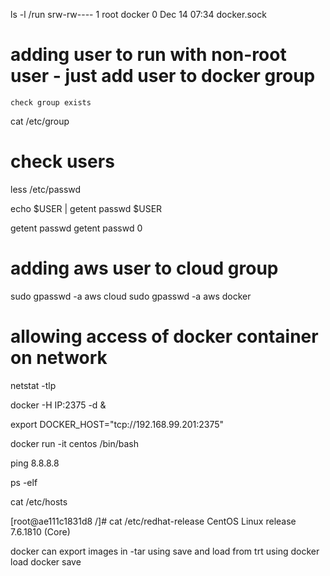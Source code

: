 ls -l /run
srw-rw----  1 root  docker    0 Dec 14 07:34 docker.sock

# adding user to run with non-root user - just add user to docker group
    check group exists

cat /etc/group
# check users
less /etc/passwd

echo $USER | getent passwd $USER

getent passwd 
getent passwd  0

#  adding aws user to cloud group
sudo gpasswd -a aws cloud
sudo gpasswd -a aws docker

# allowing access of docker container on network
netstat -tlp

docker -H IP:2375 -d &

export DOCKER_HOST="tcp://192.168.99.201:2375"

docker run -it centos /bin/bash

ping 8.8.8.8

ps -elf

cat /etc/hosts

[root@ae111c1831d8 /]# cat /etc/redhat-release 
CentOS Linux release 7.6.1810 (Core) 

docker can export images in -tar using save and  load from trt using 
docker load
docker save
